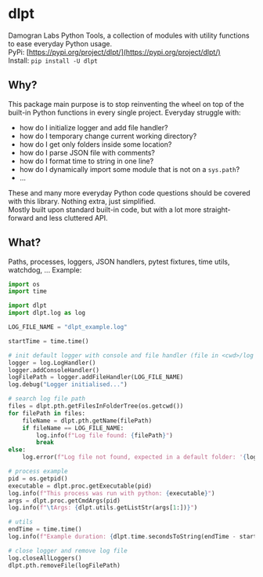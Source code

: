 # dlpt
Damogran Labs Python Tools, a collection of modules with utility functions to ease everyday Python usage.  
PyPi: [https://pypi.org/project/dlpt/](https://pypi.org/project/dlpt/)  
Install: `pip install -U dlpt`  

## Why?
This package main purpose is to stop reinventing the wheel on top of the built-in Python functions 
in every single project. Everyday struggle with:
* how do I initialize logger and add file handler?
* how do I temporary change current working directory?
* how do I get only folders inside some location?
* how do I parse JSON file with comments?
* how do I format time to string in one line?
* how do I dynamically import some module that is not on a `sys.path`?
* ...

These and many more everyday Python code questions should be covered with this library. Nothing extra,
just simplified.  
Mostly built upon standard built-in code, but with a lot more straight-forward and less cluttered API.

## What?
Paths, processes, loggers, JSON handlers, pytest fixtures, time utils, watchdog, ...
Example:
```python
import os
import time

import dlpt
import dlpt.log as log

LOG_FILE_NAME = "dlpt_example.log"

startTime = time.time()

# init default logger with console and file handler (file in <cwd>/log subfolder)
logger = log.LogHandler()
logger.addConsoleHandler()
logFilePath = logger.addFileHandler(LOG_FILE_NAME)
log.debug("Logger initialised...")

# search log file path
files = dlpt.pth.getFilesInFolderTree(os.getcwd())
for filePath in files:
    fileName = dlpt.pth.getName(filePath)
    if fileName == LOG_FILE_NAME:
        log.info(f"Log file found: {filePath}")
        break
else:
    log.error(f"Log file not found, expected in a default folder: '{log.DEFAULT_LOG_FOLDER_NAME}'")

# process example
pid = os.getpid()
executable = dlpt.proc.getExecutable(pid)
log.info(f"This process was run with python: {executable}")
args = dlpt.proc.getCmdArgs(pid)
log.info(f"\tArgs: {dlpt.utils.getListStr(args[1:])}")

# utils
endTime = time.time()
log.info(f"Example duration: {dlpt.time.secondsToString(endTime - startTime)}")

# close logger and remove log file
log.closeAllLoggers()
dlpt.pth.removeFile(logFilePath)
```




